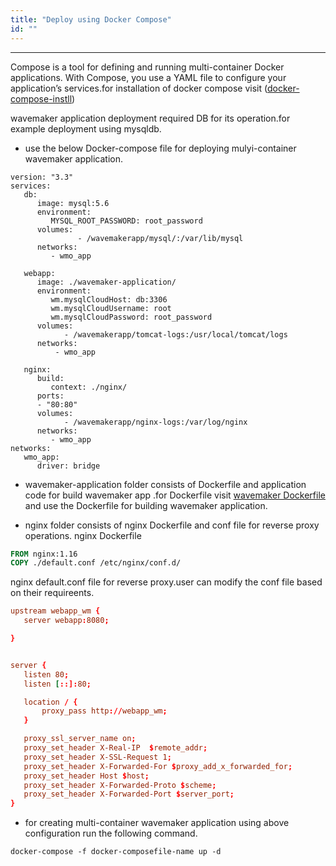 ```yaml
---
title: "Deploy using Docker Compose"
id: ""
---
```

---

Compose is a tool for defining and running multi-container Docker applications. With Compose, you use a YAML file to configure your application’s services.for installation of docker compose visit ([docker-compose-instll](https://docs.docker.com/compose/install/))

wavemaker application deployment required DB for its operation.for example deployment using mysqldb.

- use the below Docker-compose file for deploying mulyi-container wavemaker application.

```Docker compose
version: "3.3"
services:
   db:
      image: mysql:5.6
      environment:
         MYSQL_ROOT_PASSWORD: root_password
      volumes:
               - /wavemakerapp/mysql/:/var/lib/mysql
      networks:
         - wmo_app

   webapp:
      image: ./wavemaker-application/
      environment:
         wm.mysqlCloudHost: db:3306
         wm.mysqlCloudUsername: root
         wm.mysqlCloudPassword: root_password
      volumes:
            - /wavemakerapp/tomcat-logs:/usr/local/tomcat/logs
      networks:
          - wmo_app

   nginx:
      build:
         context: ./nginx/
      ports:
      - "80:80"
      volumes:
            - /wavemakerapp/nginx-logs:/var/log/nginx
      networks:
         - wmo_app
networks:
   wmo_app:
      driver: bridge

```

- wavemaker-application folder consists of Dockerfile and application code for build wavemaker app .for Dockerfile visit [wavemaker Dockerfile](build-with-docker.md) and use the Dockerfile for building wavemaker application.

- nginx folder consists of nginx Dockerfile and conf file for reverse proxy operations.
nginx Dockerfile

```Dockerfile
FROM nginx:1.16
COPY ./default.conf /etc/nginx/conf.d/

```

nginx default.conf file for reverse proxy.user can modify the conf file based on their requireents.

```conf
upstream webapp_wm {
   server webapp:8080;

}


server {
   listen 80;
   listen [::]:80;

   location / {
       proxy_pass http://webapp_wm;
   }

   proxy_ssl_server_name on;
   proxy_set_header X-Real-IP  $remote_addr;
   proxy_set_header X-SSL-Request 1;
   proxy_set_header X-Forwarded-For $proxy_add_x_forwarded_for;
   proxy_set_header Host $host;
   proxy_set_header X-Forwarded-Proto $scheme;
   proxy_set_header X-Forwarded-Port $server_port;
}
```

- for creating multi-container wavemaker application using above configuration run the following command.
  
```shell
docker-compose -f docker-composefile-name up -d
```
